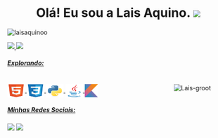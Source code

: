  
  <h1 align="center"> Olá! Eu sou a Lais Aquino. <img height="45em" src="https://i.pinimg.com/originals/01/00/b1/0100b1f453f08d40b40837edc6dfd20a.gif"/> </h1>
<p align="left"> <img src="https://komarev.com/ghpvc/?username=laisaquinoo&label=views&color=orange&style=flat" alt="laisaquinoo" /> </p>



 <div>
  <a href="https://github.com/laisaquinoo">
  <img height="110em" src="https://github-readme-stats.vercel.app/api?username=laisaquinoo&show_icons=true&theme=vision-friendly-dark&include_all_commits=true&count_private=true"/>
<img height="110em" src="https://github-readme-stats.vercel.app/api/top-langs/?username=laisaquinoo&layout=compact&langs_count=16&theme=vision-friendly-dark"/>

<div>
<h5>Explorando:</h3>
<div style="display: inline_block"><br>
 <img align="center" alt="Lais-HTML" height="30" width="40" src="https://raw.githubusercontent.com/devicons/devicon/master/icons/html5/html5-original.svg">
<img align="center" alt="Lais-CSS" height="30" width="40" src="https://raw.githubusercontent.com/devicons/devicon/master/icons/css3/css3-original.svg">
 <img align="center" alt="Lais-Python" height="30" width="40" src="https://raw.githubusercontent.com/devicons/devicon/master/icons/python/python-original.svg">
<img align="center" alt="Lais-Java" height="30" width="40" src="https://raw.githubusercontent.com/devicons/devicon/master/icons/java/java-original.svg">
<img align="center" alt="Lais-kotlin" height="30" width="30" src="https://raw.githubusercontent.com/devicons/devicon/master/icons/kotlin/kotlin-original.svg">
<img align="right" alt="Lais-groot"  height="110" width="125" src="https://i.pinimg.com/originals/c3/13/a9/c313a953b1345a04bc4a9475dd8f021f.gif">
</div>
  
 
<div> 
<h5>Minhas Redes Sociais:</h3>

 <a href = "mailto: laisaquino00@gmail.com"><img src="https://img.shields.io/badge/-Gmail-%23333?style=for-the-badge&logo=gmail&logoColor=white" target="_blank"></a>  <a href="https://www.linkedin.com/in/" target="_blank"><img src="https://img.shields.io/badge/-LinkedIn-%230077B5?style=for-the-badge&logo=linkedin&logoColor=white" target="_blank"></a> 
</div>
